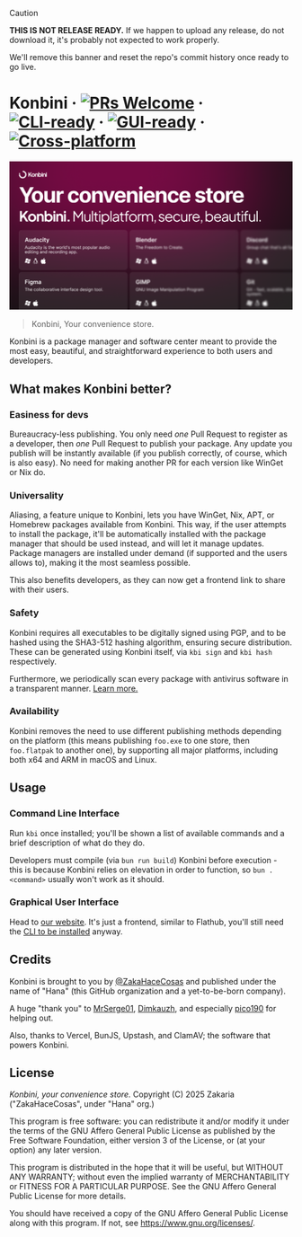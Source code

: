 > [!CAUTION]
> **THIS IS NOT RELEASE READY.** If we happen to upload any release, do not download it, it's probably not expected to work properly.
>
> We'll remove this banner and reset the repo's commit history once ready to go live.

# Konbini &middot; [![PRs Welcome](https://img.shields.io/badge/PRs-welcome-blue)](https://github.com/hanaorg/konbini/blob/master/CONTRIBUTING.md) &middot; [![CLI-ready](https://img.shields.io/badge/CLI-ready-white)](#command-line-interface) &middot; [![GUI-ready](https://img.shields.io/badge/GUI-ready-white)](#graphical-user-interface) &middot; [![Cross-platform](https://img.shields.io/badge/Cross_platform-ready-white)](#availability)

![Konbini cover](./branding/readme.png)

> Konbini, Your convenience store.

Konbini is a package manager and software center meant to provide the most easy, beautiful, and straightforward experience to both users and developers.

## What makes Konbini better?

### Easiness for devs

Bureaucracy-less publishing. You only need _one_ Pull Request to register as a developer, then _one_ Pull Request to publish your package. Any update you publish will be instantly available (if you publish correctly, of course, which is also easy). No need for making another PR for each version like WinGet or Nix do.

### Universality

Aliasing, a feature unique to Konbini, lets you have WinGet, Nix, APT, or Homebrew packages available from Konbini. This way, if the user attempts to install the package, it'll be automatically installed with the package manager that should be used instead, and will let it manage updates. Package managers are installed under demand (if supported and the users allows to), making it the most seamless possible.

This also benefits developers, as they can now get a frontend link to share with their users.

### Safety

Konbini requires all executables to be digitally signed using PGP, and to be hashed using the SHA3-512 hashing algorithm, ensuring secure distribution. These can be generated using Konbini itself, via `kbi sign` and `kbi hash` respectively.

Furthermore, we periodically scan every package with antivirus software in a transparent manner. [Learn more.](./packages/guard/README.md)

### Availability

Konbini removes the need to use different publishing methods depending on the platform (this means publishing `foo.exe` to one store, then `foo.flatpak` to another one), by supporting all major platforms, including both x64 and ARM in macOS and Linux.

## Usage

### Command Line Interface

Run `kbi` once installed; you'll be shown a list of available commands and a brief description of what do they do.

Developers must compile (via `bun run build`) Konbini before execution - this is because Konbini relies on elevation in order to function, so `bun . <command>` usually won't work as it should.

### Graphical User Interface

Head to [our website](https://konbini.vercel.app/). It's just a frontend, similar to Flathub, you'll still need the [CLI to be installed](#command-line-interface) anyway.

## Credits

Konbini is brought to you by [@ZakaHaceCosas](https://github.com/ZakaHaceCosas) and published under the name of "Hana" (this GitHub organization and a yet-to-be-born company).

A huge "thank you" to [MrSerge01](https://github.com/MrSerge01), [Dimkauzh](https://github.com/dimkauzh), and especially [pico190](https://github.com/pico190) for helping out.

Also, thanks to Vercel, BunJS, Upstash, and ClamAV; the software that powers Konbini.

## License

_Konbini, your convenience store._
Copyright (C) 2025 Zakaria ("ZakaHaceCosas", under "Hana" org.)

This program is free software: you can redistribute it and/or modify
it under the terms of the GNU Affero General Public License as
published by the Free Software Foundation, either version 3 of the
License, or (at your option) any later version.

This program is distributed in the hope that it will be useful,
but WITHOUT ANY WARRANTY; without even the implied warranty of
MERCHANTABILITY or FITNESS FOR A PARTICULAR PURPOSE. See the
GNU Affero General Public License for more details.

You should have received a copy of the GNU Affero General Public License
along with this program. If not, see <https://www.gnu.org/licenses/>.
